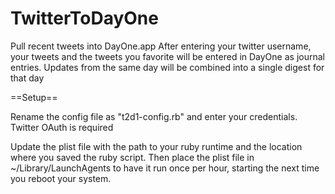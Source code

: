 TwitterToDayOne
===============

Pull recent tweets into DayOne.app
After entering your twitter username, your tweets and the tweets you favorite will be entered in DayOne as journal entries.
Updates from the same day will be combined into a single digest for that day

==Setup==

Rename the config file as "t2d1-config.rb" and enter your credentials.
Twitter OAuth is required

Update the plist file with the path to your ruby runtime and the location where you saved the ruby script.
Then place the plist file in ~/Library/LaunchAgents to have it run once per hour, starting the next time you reboot your system.
